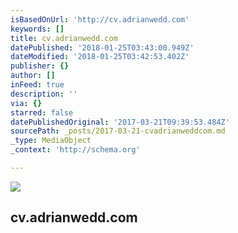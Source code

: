 ```yaml
---
isBasedOnUrl: 'http://cv.adrianwedd.com'
keywords: []
title: cv.adrianwedd.com
datePublished: '2018-01-25T03:43:00.949Z'
dateModified: '2018-01-25T03:42:53.402Z'
publisher: {}
author: []
inFeed: true
description: ''
via: {}
starred: false
datePublishedOriginal: '2017-03-21T09:39:53.484Z'
sourcePath: _posts/2017-03-21-cvadrianweddcom.md
_type: MediaObject
_context: 'http://schema.org'

---
```

<article style=""><img src="https://the-grid-user-content.s3-us-west-2.amazonaws.com/6b8df757-e729-4fcd-b54d-2efbade74ef3.png" /><h1>cv.adrianwedd.com</h1></article>